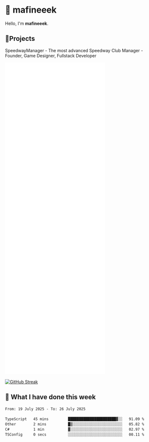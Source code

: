 # 👋 mafineeek
Hello, I'm **mafineeek**.

## 📝Projects

SpeedwayManager - The most advanced Speedway Club Manager - Founder, Game Designer, Fullstack Developer


![](./github-metrics.svg)

[![GitHub Streak](https://streak-stats.demolab.com/?user=mafineeek)](https://git.io/streak-stats)

## 📰 What I have done this week
<!--START_SECTION:waka-->

```txt
From: 19 July 2025 - To: 26 July 2025

TypeScript   45 mins         ██████████████████████▓░░   91.09 %
Other        2 mins          █▒░░░░░░░░░░░░░░░░░░░░░░░   05.82 %
C#           1 min           ▓░░░░░░░░░░░░░░░░░░░░░░░░   02.97 %
TSConfig     0 secs          ░░░░░░░░░░░░░░░░░░░░░░░░░   00.11 %
```

<!--END_SECTION:waka-->
